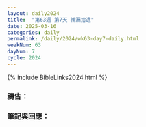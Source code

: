 ```yaml
---
layout: daily2024
title:  "第63週 第7天 補漏拾遺"
date: 2025-03-16
categories: daily
permalink: /daily/2024/wk63-day7-daily.html
weekNum: 63
dayNum: 7
cycle: 2024
---
```


{% include BibleLinks2024.html %}

### 禱告：

### 筆記與回應：
